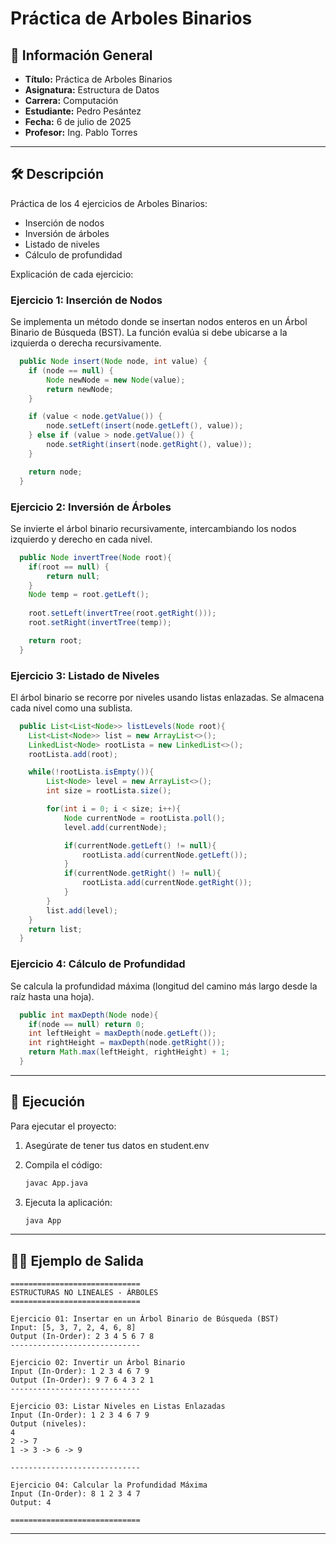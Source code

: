 
# Práctica de Arboles Binarios

## 📌 Información General

- **Título:** Práctica de Arboles Binarios
- **Asignatura:** Estructura de Datos
- **Carrera:** Computación
- **Estudiante:** Pedro Pesántez
- **Fecha:** 6 de julio de 2025
- **Profesor:** Ing. Pablo Torres

---

## 🛠️ Descripción

Práctica de los 4 ejercicios de Arboles Binarios:
- Inserción de nodos
- Inversión de árboles
- Listado de niveles
- Cálculo de profundidad

Explicación de cada ejercicio:

### Ejercicio 1: Inserción de Nodos
Se implementa un método donde se insertan nodos enteros en un Árbol Binario de Búsqueda (BST). La función evalúa si debe ubicarse a la izquierda o derecha recursivamente.

```java
  public Node insert(Node node, int value) {
    if (node == null) {
        Node newNode = new Node(value);
        return newNode;
    }

    if (value < node.getValue()) {
        node.setLeft(insert(node.getLeft(), value));
    } else if (value > node.getValue()) {
        node.setRight(insert(node.getRight(), value));
    }

    return node;
  }
```

### Ejercicio 2: Inversión de Árboles
Se invierte el árbol binario recursivamente, intercambiando los nodos izquierdo y derecho en cada nivel.

```java
  public Node invertTree(Node root){
    if(root == null) {
        return null;
    }
    Node temp = root.getLeft();
    
    root.setLeft(invertTree(root.getRight()));
    root.setRight(invertTree(temp));

    return root;
  }
```

### Ejercicio 3: Listado de Niveles
El árbol binario se recorre por niveles usando listas enlazadas. Se almacena cada nivel como una sublista.

```java
  public List<List<Node>> listLevels(Node root){
    List<List<Node>> list = new ArrayList<>();
    LinkedList<Node> rootLista = new LinkedList<>();
    rootLista.add(root);

    while(!rootLista.isEmpty()){
        List<Node> level = new ArrayList<>();
        int size = rootLista.size();

        for(int i = 0; i < size; i++){
            Node currentNode = rootLista.poll();
            level.add(currentNode);

            if(currentNode.getLeft() != null){
                rootLista.add(currentNode.getLeft());
            }
            if(currentNode.getRight() != null){
                rootLista.add(currentNode.getRight());
            }
        }
        list.add(level);
    }
    return list;
  }

```

### Ejercicio 4: Cálculo de Profundidad
Se calcula la profundidad máxima (longitud del camino más largo desde la raíz hasta una hoja).


```java
  public int maxDepth(Node node){
    if(node == null) return 0;
    int leftHeight = maxDepth(node.getLeft());
    int rightHeight = maxDepth(node.getRight());
    return Math.max(leftHeight, rightHeight) + 1;
  }

```

---

## 🚀 Ejecución

Para ejecutar el proyecto:

1. Asegúrate de tener tus datos en student.env

2. Compila el código:
    ```bash
    javac App.java
    ```
3. Ejecuta la aplicación:
    ```bash
    java App
    ```

---

## 🧑‍💻 Ejemplo de Salida

```plaintext
=============================
ESTRUCTURAS NO LINEALES - ÁRBOLES
=============================

Ejercicio 01: Insertar en un Árbol Binario de Búsqueda (BST)
Input: [5, 3, 7, 2, 4, 6, 8]
Output (In-Order): 2 3 4 5 6 7 8
-----------------------------

Ejercicio 02: Invertir un Árbol Binario
Input (In-Order): 1 2 3 4 6 7 9
Output (In-Order): 9 7 6 4 3 2 1
-----------------------------

Ejercicio 03: Listar Niveles en Listas Enlazadas
Input (In-Order): 1 2 3 4 6 7 9
Output (niveles):
4
2 -> 7
1 -> 3 -> 6 -> 9

-----------------------------

Ejercicio 04: Calcular la Profundidad Máxima
Input (In-Order): 8 1 2 3 4 7
Output: 4

=============================
```

---




